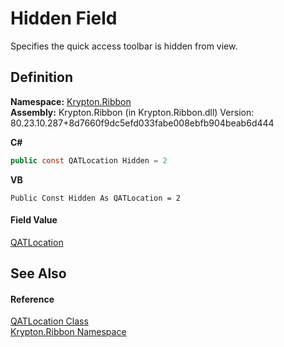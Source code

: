 # Hidden Field


Specifies the quick access toolbar is hidden from view.



## Definition
**Namespace:** <a href="1e9bc734-cff9-e9b8-f013-94cdac669794.md">Krypton.Ribbon</a>  
**Assembly:** Krypton.Ribbon (in Krypton.Ribbon.dll) Version: 80.23.10.287+8d7660f9dc5efd033fabe008ebfb904beab6d444

**C#**
``` C#
public const QATLocation Hidden = 2
```
**VB**
``` VB
Public Const Hidden As QATLocation = 2
```



#### Field Value
<a href="bd1d8e9f-166d-3f25-928b-7ec2be71e30a.md">QATLocation</a>

## See Also


#### Reference
<a href="bd1d8e9f-166d-3f25-928b-7ec2be71e30a.md">QATLocation Class</a>  
<a href="1e9bc734-cff9-e9b8-f013-94cdac669794.md">Krypton.Ribbon Namespace</a>  
